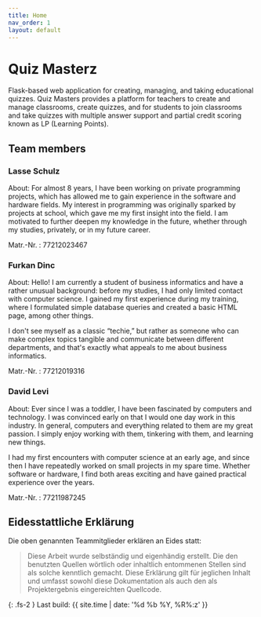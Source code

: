 ```yaml
---
title: Home
nav_order: 1
layout: default
---
```

# Quiz Masterz

Flask-based web application for creating, managing, and taking educational quizzes. Quiz Masters provides a platform for teachers to create and manage classrooms, create quizzes, and for students to join classrooms and take quizzes with multiple answer support and partial credit scoring known as LP (Learning Points).

## Team members

### Lasse Schulz

About:
For almost 8 years, I have been working on private programming projects, which has allowed me to gain experience in the software and hardware fields. My interest in programming was originally sparked by projects at school, which gave me my first insight into the field. I am motivated to further deepen my knowledge in the future, whether through my studies, privately, or in my future career.

Matr.-Nr.
: 77212023467

### Furkan Dinc

About:
Hello! I am currently a student of business informatics and have a rather unusual background: before my studies, I had only limited contact with computer science. I gained my first experience during my training, where I formulated simple database queries and created a basic HTML page, among other things.

I don't see myself as a classic “techie,” but rather as someone who can make complex topics tangible and communicate between different departments, and that's exactly what appeals to me about business informatics.

Matr.-Nr.
: 77212019316

### David Levi

About:
Ever since I was a toddler, I have been fascinated by computers and technology. I was convinced early on that I would one day work in this industry. In general, computers and everything related to them are my great passion. I simply enjoy working with them, tinkering with them, and learning new things.

I had my first encounters with computer science at an early age, and since then I have repeatedly worked on small projects in my spare time. Whether software or hardware, I find both areas exciting and have gained practical experience over the years.

Matr.-Nr.
: 77211987245

## Eidesstattliche Erklärung

Die oben genannten Teammitglieder erklären an Eides statt:

> Diese Arbeit wurde selbständig und eigenhändig erstellt. Die den benutzten Quellen wörtlich oder inhaltlich entommenen Stellen sind als solche kenntlich gemacht. Diese Erklärung gilt für jeglichen Inhalt und umfasst sowohl diese Dokumentation als auch den als Projektergebnis eingereichten Quellcode.

{: .fs-2 }
Last build: {{ site.time | date: '%d %b %Y, %R%:z' }}